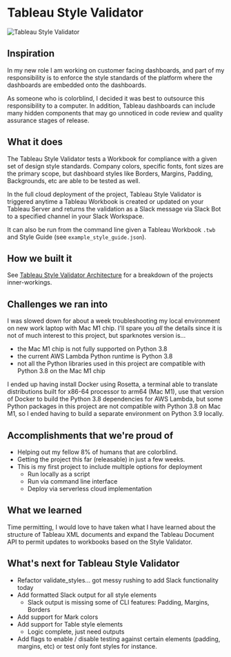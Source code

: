 # Tableau Style Validator
![Tableau Style Validator](https://briancrant.com/wp-content/uploads/2021/05/magnifyingglass.jpg)

## Inspiration
In my new role I am working on customer facing dashboards, and part of my responsibility is to enforce the style standards of the platform where the dashboards are embedded onto the dashboards.

As someone who is colorblind, I decided it was best to outsource this responsibility to a computer. In addition, Tableau dashboards can include many hidden components that may go unnoticed in code review and quality assurance stages of release.

## What it does
The Tableau Style Validator tests a Workbook for compliance with a given set of design style standards. Company colors, specific fonts, font sizes are the primary scope, but dashboard styles like Borders, Margins, Padding, Backgrounds, etc are able to be tested as well.

In the full cloud deployment of the project, Tableau Style Validator is triggered anytime a Tableau Workbook is created or updated on your Tableau Server and returns the validation as a Slack message via Slack Bot to a specified channel in your Slack Workspace. 

It can also be run from the command line given a Tableau Workbook `.twb` and Style Guide (see `example_style_guide.json`).

## How we built it
See [Tableau Style Validator Architecture](https://briancrant.com/wp-content/uploads/2021/06/TableauStyleValidatorArchitecture.pdf) for a breakdown of the projects inner-workings. 

## Challenges we ran into
I was slowed down for about a week troubleshooting my local environment on new work laptop with Mac M1 chip.
I'll spare you _all_ the details since it is not of much interest to this project, but sparknotes version is...
- the Mac M1 chip is not fully supported on Python 3.8 
- the current AWS Lambda Python runtime is Python 3.8
- not all the Python libraries used in this project are compatible with Python 3.8 on the Mac M1 chip

I ended up having install Docker using Rosetta, a terminal able to translate distributions built for x86-64 processor to arm64 (Mac M1), use that version of Docker to build the Python 3.8 dependencies for AWS Lambda, but some Python packages in this project are not compatible with Python 3.8 on Mac M1, so I ended having to build a separate environment on Python 3.9 locally.

## Accomplishments that we're proud of
- Helping out my fellow 8% of humans that are colorblind.
- Getting the project this far (releasable) in just a few weeks.
- This is my first project to include multiple options for deployment 
    - Run locally as a script
    - Run via command line interface 
    - Deploy via serverless cloud implementation

## What we learned
Time permitting, I would love to have taken what I have learned about the structure of Tableau XML documents and expand the Tableau Document API to permit updates to workbooks based on the Style Validator.

## What's next for Tableau Style Validator
- Refactor validate_styles... got messy rushing to add Slack functionality today
- Add formatted Slack output for all style elements
  - Slack output is missing some of CLI features: Padding, Margins, Borders       
- Add support for Mark colors
- Add support for Table style elements
  - Logic complete, just need outputs
- Add flags to enable / disable testing against certain elements (padding, margins, etc) or test only font styles for instance. 